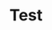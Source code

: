 ---
title: "Test"
passing_percentage: 70
layout: "test"
type: "test"
questions:
  - id: "q1"
    text: "What is the main technology explored in this course?"
    type: "single-answer"
    marks: 2
    options:
      - id: "a"
        text: "Docker"
      - id: "b"
        text: "Dapr"
        is_correct: true
      - id: "c"
        text: "Jenkins"
      - id: "d"
        text: "Terraform"
  - id: "q2"
    text: "What are the key components involved in this Dapr exploration course?"
    type: "multiple-answers"
    marks: 2
    options:
      - id: "a"
        text: "Kubernetes Cluster"
        is_correct: true
      - id: "b"
        text: "Meshery"
        is_correct: true
      - id: "c"
        text: "Sample applications"
        is_correct: true
  - id: "q3"
    text: "What orchestration platform is used for deploying Dapr applications?"
    type: "short_answer" 
    marks: 2
    correct_answer: "Kubernetes" 
---